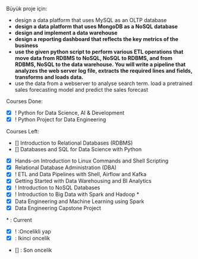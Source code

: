 Büyük proje için:
- design a data platform that uses MySQL as an OLTP database
- **design a data platform that uses MongoDB as a NoSQL database**
- **design and implement a data warehouse**
- **design a reporting dashboard that reflects the key metrics of the business**
- **use the given python script to perform various ETL operations that move data from RDBMS to NoSQL, NoSQL to RDBMS, and from RDBMS, NoSQL to the data warehouse. You will write a pipeline that analyzes the web server log file, extracts the required lines and fields, transforms and loads data.**
- use the data from a webserver to analyse search term. load a pretrained sales forecasting model and predict the sales forecast


Courses Done:

- [x] ! Python for Data Science, AI & Development
- [x] ! Python Project for Data Engineering

Courses Left:

- [] Introduction to Relational Databases (RDBMS)
- [] Databases and SQL for Data Science with Python
- [x] Hands-on Introduction to Linux Commands and Shell Scripting
- [x] Relational Database Administration (DBA)
- [x] ! ETL and Data Pipelines with Shell, Airflow and Kafka
- [x] Getting Started with Data Warehousing and BI Analytics
- [x] ! Introduction to NoSQL Databases
- [x] ! Introduction to Big Data with Spark and Hadoop \*
- [x] Data Engineering and Machine Learning using Spark
- [x] Data Engineering Capstone Project

\* : Current
- [x] ! :Oncelikli yap
- [x] : Ikinci oncelik
- [] : Son oncelik